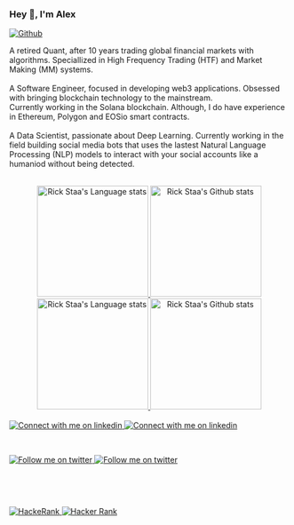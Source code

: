 ### Hey 👋, I'm Alex

[![Github](https://img.shields.io/github/followers/quantium-rock?label=Follow&style=social)](https://github.com/quantium-rock)

A retired Quant, after 10 years trading global financial markets with algorithms. Speciallized in High Frequency Trading (HTF) and Market Making (MM) systems.
<br>
<br>
A Software Engineer, focused in developing web3 applications. Obsessed with bringing blockchain technology to the mainstream.
<br>
Currently working in the Solana blockchain. Although, I do have experience in Ethereum, Polygon and EOSio smart contracts.
<br>
<br>
A Data Scientist, passionate about Deep Learning. Currently working in the field building social media bots that uses the lastest Natural Language Processing (NLP) models to interact with your social accounts like a humaniod without being detected.
<br>
<br>

<!-- Light Mode -->
<div align="center"> 
<a href="https://github.com/anuraghazra/github-readme-stats#gh-light-mode-only">
<img height=200 src="https://github-readme-stats-git-masterrstaa-rickstaa.vercel.app/api/top-langs/?username=quantium-rock&layout=compact&hide=c%23,css,scss,less,html,jupyter%20notebook&langs_count=12&&hide_border=true&role=owner,collaborator&theme=default#gh-light-mode-only" alt="Rick Staa's Language stats" />
</a>
<a href="https://github.com/anuraghazra/github-readme-stats#gh-light-mode-only">
<img height=200 src="https://github-readme-stats-git-masterrstaa-rickstaa.vercel.app/api?username=quantium-rock&show_icons=true&count_private=true&line_height=28&hide_border=true&card_width=450&include_all_commits=true&role=owner,collaborator&exclude_repo=github-readme-stats&theme=default#gh-light-mode-only" alt="Rick Staa's Github stats" />
</a>
</div>

<!-- Dark Mode -->
<div align="center"> 
<a href="https://github.com/anuraghazra/github-readme-stats#gh-dark-mode-only">
<img height=200 src="https://github-readme-stats-git-masterrstaa-rickstaa.vercel.app/api/top-langs/?username=quantium-rock&layout=compact&hide=c%23,css,scss,less,html,jupyter%20notebook&langs_count=12&&hide_border=true&role=owner,collaborator&theme=dark&bg_color=000000#gh-dark-mode-only" alt="Rick Staa's Language stats" />
</a>
<a href="https://github.com/anuraghazra/github-readme-stats#gh-dark-mode-only">
<img height=200 src="https://github-readme-stats-git-masterrstaa-rickstaa.vercel.app/api?username=quantium-rock&show_icons=true&count_private=true&line_height=28&hide_border=true&card_width=450&include_all_commits=true&role=owner,collaborator&exclude_repo=github-readme-stats&theme=dark&bg_color=000000#gh-dark-mode-only" alt="Rick Staa's Github stats" />
</a>
</div>
<br/>

<!-- SOCIALS BUTTONS -->

<div>
<!-- LINKEDIN -->
<!-- Light Mode -->
<a href="https://www.linkedin.com/in/rickstaa#gh-light-mode-only">
<img src="https://img.shields.io/badge/LinkedIn-3572A5?style=for-the-badge&logo=linkedin&logoColor=white#gh-light-mode-only" alt="Connect with me on linkedin" >
</a>
<!-- Dark Mode -->
<a href="https://www.linkedin.com/in/rickstaa#gh-dark-mode-only">
<img src="https://img.shields.io/badge/LinkedIn-ffffff?style=for-the-badge&logo=linkedin&logoColor=0690FA#gh-dark-mode-only" alt="Connect with me on linkedin" >
</a>

&nbsp;

<!-- TWITTER -->
<!-- Light Mode -->
<a href="https://twitter.com/intent/follow?screen_name=fxmozart_sol#gh-light-mode-only">
<img src="https://img.shields.io/badge/follow-%40quantium-1DA1F2?style=for-the-badge&logo=twitter&labelColor=000&color=3572A5#gh-light-mode-only" alt="Follow me on twitter" >
</a>
<!-- Dark Mode -->
<a href="https://twitter.com/intent/follow?screen_name=fxmozart_sol#gh-dark-mode-only">
<img src="https://img.shields.io/badge/follow-%40quantium-1DA1F2?style=for-the-badge&logo=twitter&labelColor=000&color=FFF#gh-dark-mode-only" alt="Follow me on twitter" >
</a>

&nbsp;

<!-- DISCORD -->
<!-- Light Mode -->
<!-- <a href="https://discord.gg/HXmCeSH8jr#gh-light-mode-only">
<img src="https://img.shields.io/discord/700321498023329813?style=for-the-badge&logo=discord&labelColor=000&color=3572A5#gh-light-mode-only" alt="Ask me anything">
</a> -->
<!-- Dark Mode -->
<!-- <a href="https://discord.gg/HXmCeSH8jr#gh-dark-mode-only">
<img src="https://img.shields.io/discord/700321498023329813?style=for-the-badge&logo=discord&labelColor=000&color=FFF#gh-dark-mode-only" alt="Ask me anything">
</a> -->

&nbsp;

<!-- HACKERRANK -->
<!-- Light Mode -->
<a href="https://stackshare.io/rickstaa/my-stack#gh-light-mode-only">
<img src="https://img.shields.io/badge/tech-stack-0690fa.svg" alt="HackeRank" >
</a>
<!-- Dark Mode -->
<a href="https://stackshare.io/rickstaa/my-stack#gh-dark-mode-only">
<img src="https://img.shields.io/badge/tech-stack-0690fa.svg" alt="Hacker Rank" >
</a>

&nbsp;


</div>
